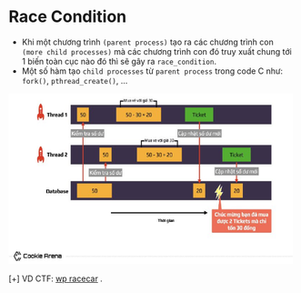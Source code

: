 # Race Condition

- Khi một chương trình `(parent process)` tạo ra các chương trình con `(more child processes)` mà các chương trình con đó truy xuất chung tới 1 biến toàn cục nào đó thì sẽ gây ra `race_condition`.
- Một số hàm tạo `child processes` từ `parent process` trong code C như: `fork()`, `pthread_create()`, ...

<img src="./images/race-conditions.jpg" alt="Race Conditions" width="500" height="300">

[+] VD CTF: [wp racecar](https://www.youtube.com/watch?v=GxAKQuRmzMY) .
